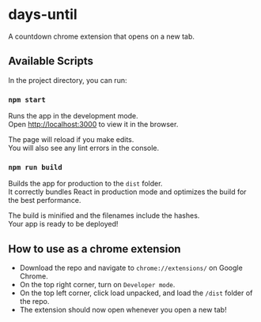 # days-until
A countdown chrome extension that opens on a new tab.

## Available Scripts

In the project directory, you can run:

### `npm start`

Runs the app in the development mode.\
Open [http://localhost:3000](http://localhost:3000) to view it in the browser.

The page will reload if you make edits.\
You will also see any lint errors in the console.

### `npm run build`

Builds the app for production to the `dist` folder.\
It correctly bundles React in production mode and optimizes the build for the best performance.

The build is minified and the filenames include the hashes.\
Your app is ready to be deployed!

## How to use as a chrome extension

- Download the repo and navigate to `chrome://extensions/` on Google Chrome.
- On the top right corner, turn on `Developer mode`.
- On the top left corner, click load unpacked, and load the `/dist` folder of the repo.
- The extension should now open whenever you open a new tab!
